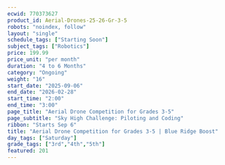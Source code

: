 ```yaml
---
ecwid: 770373627
product_id: Aerial-Drones-25-26-Gr-3-5
robots: "noindex, follow"
layout: "single"
schedule_tags: ["Starting Soon"]
subject_tags: ["Robotics"]
price: 199.99
price_unit: "per month"
duration: "4 to 6 Months"
category: "Ongoing"
weight: "16"
start_date: "2025-09-06"
end_date: "2026-02-28"
start_time: "2:00"
end_time: "3:00"
page_title: "Aerial Drone Competition for Grades 3-5"
page_subtitle: "Sky High Challenge: Piloting and Coding"
ribbon: "Starts Sep 6"
title: "Aerial Drone Competition for Grades 3-5 | Blue Ridge Boost"
day_tags: ["Saturday"]
grade_tags: ["3rd","4th","5th"]
featured: 201
---
```

